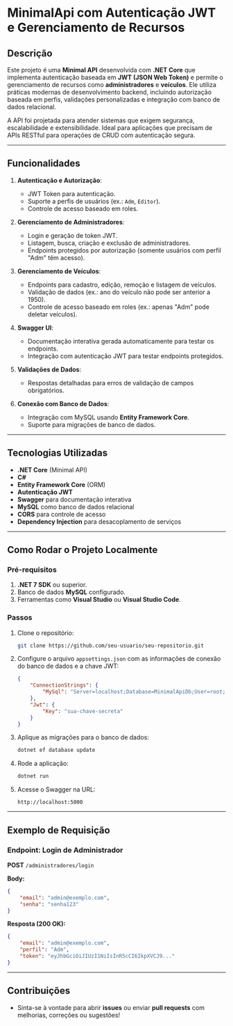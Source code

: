 # **MinimalApi com Autenticação JWT e Gerenciamento de Recursos**

## **Descrição**
Este projeto é uma **Minimal API** desenvolvida com **.NET Core** que implementa autenticação baseada em **JWT (JSON Web Token)** e permite o gerenciamento de recursos como **administradores** e **veículos**. Ele utiliza práticas modernas de desenvolvimento backend, incluindo autorização baseada em perfis, validações personalizadas e integração com banco de dados relacional.

A API foi projetada para atender sistemas que exigem segurança, escalabilidade e extensibilidade. Ideal para aplicações que precisam de APIs RESTful para operações de CRUD com autenticação segura.

---

## **Funcionalidades**
1. **Autenticação e Autorização**:
   - JWT Token para autenticação.
   - Suporte a perfis de usuários (ex.: `Adm`, `Editor`).
   - Controle de acesso baseado em roles.

2. **Gerenciamento de Administradores**:
   - Login e geração de token JWT.
   - Listagem, busca, criação e exclusão de administradores.
   - Endpoints protegidos por autorização (somente usuários com perfil "Adm" têm acesso).

3. **Gerenciamento de Veículos**:
   - Endpoints para cadastro, edição, remoção e listagem de veículos.
   - Validação de dados (ex.: ano do veículo não pode ser anterior a 1950).
   - Controle de acesso baseado em roles (ex.: apenas "Adm" pode deletar veículos).

4. **Swagger UI**:
   - Documentação interativa gerada automaticamente para testar os endpoints.
   - Integração com autenticação JWT para testar endpoints protegidos.

5. **Validações de Dados**:
   - Respostas detalhadas para erros de validação de campos obrigatórios.

6. **Conexão com Banco de Dados**:
   - Integração com MySQL usando **Entity Framework Core**.
   - Suporte para migrações de banco de dados.

---

## **Tecnologias Utilizadas**
- **.NET Core** (Minimal API)
- **C#**
- **Entity Framework Core** (ORM)
- **Autenticação JWT**
- **Swagger** para documentação interativa
- **MySQL** como banco de dados relacional
- **CORS** para controle de acesso
- **Dependency Injection** para desacoplamento de serviços

---

## **Como Rodar o Projeto Localmente**
### **Pré-requisitos**
1. **.NET 7 SDK** ou superior.
2. Banco de dados **MySQL** configurado.
3. Ferramentas como **Visual Studio** ou **Visual Studio Code**.

### **Passos**
1. Clone o repositório:
   ```bash
   git clone https://github.com/seu-usuario/seu-repositorio.git
   ```
2. Configure o arquivo `appsettings.json` com as informações de conexão do banco de dados e a chave JWT:
   ```json
   {
       "ConnectionStrings": {
           "MySql": "Server=localhost;Database=MinimalApiDb;User=root;Password=sua_senha"
       },
       "Jwt": {
           "Key": "sua-chave-secreta"
       }
   }
   ```

3. Aplique as migrações para o banco de dados:
   ```bash
   dotnet ef database update
   ```

4. Rode a aplicação:
   ```bash
   dotnet run
   ```

5. Acesse o Swagger na URL:
   ```
   http://localhost:5000
   ```

---

## **Exemplo de Requisição**
### **Endpoint: Login de Administrador**
**POST** `/administradores/login`

**Body:**
```json
{
    "email": "admin@exemplo.com",
    "senha": "senha123"
}
```

**Resposta (200 OK):**
```json
{
    "email": "admin@exemplo.com",
    "perfil": "Adm",
    "token": "eyJhbGciOiJIUzI1NiIsInR5cCI6IkpXVCJ9..."
}
```

---

## **Contribuições**
- Sinta-se à vontade para abrir **issues** ou enviar **pull requests** com melhorias, correções ou sugestões!
